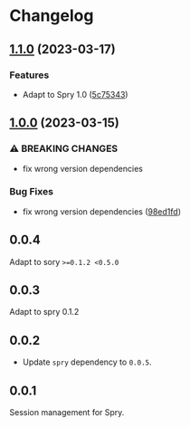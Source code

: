 # Changelog

## [1.1.0](https://github.com/odroe/spry/compare/spry_session-v1.0.0...spry_session-v1.1.0) (2023-03-17)


### Features

* Adapt to Spry 1.0 ([5c75343](https://github.com/odroe/spry/commit/5c75343429309c5261f878479ae78869b9acb19c))

## [1.0.0](https://github.com/odroe/spry/compare/spry_session-v0.0.4...spry_session-v1.0.0) (2023-03-15)


### ⚠ BREAKING CHANGES

* fix wrong version dependencies

### Bug Fixes

* fix wrong version dependencies ([98ed1fd](https://github.com/odroe/spry/commit/98ed1fdbcc2bf8ba1d91b1801560abcf7c3e9765))

## 0.0.4

Adapt to sory `>=0.1.2 <0.5.0`

## 0.0.3

Adapt to spry 0.1.2

## 0.0.2

- Update `spry` dependency to `0.0.5`.

## 0.0.1

Session management for Spry.
